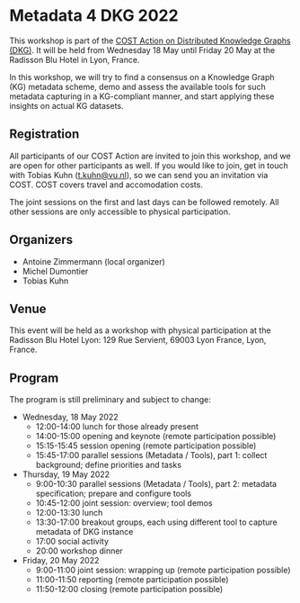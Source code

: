 Metadata 4 DKG 2022
===================

This workshop is part of the [COST Action on Distributed Knowledge Graphs (DKG)](https://cost-dkg.eu/).
It will be held from Wednesday 18 May until Friday 20 May at the Radisson Blu Hotel in Lyon, France.

In this workshop, we will try to find a consensus on a Knowledge Graph (KG) metadata scheme,
demo and assess the available tools for such metadata capturing in a KG-compliant
manner, and start applying these insights on actual KG datasets.

## Registration

All participants of our COST Action are invited to join this workshop, and we are open for other
participants as well. If you would like to join, get in touch with Tobias Kuhn (t.kuhn@vu.nl), so
we can send you an invitation via COST. COST covers travel and accomodation costs.

The joint sessions on the first and last days can be followed remotely. All other sessions are only
accessible to physical participation.

## Organizers

- Antoine Zimmermann (local organizer)
- Michel Dumontier
- Tobias Kuhn

## Venue

This event will be held as a workshop with physical participation at the Radisson Blu Hotel Lyon:
129 Rue Servient, 69003 Lyon France, Lyon, France.

## Program

The program is still preliminary and subject to change:

- Wednesday, 18 May 2022
  - 12:00-14:00 lunch for those already present
  - 14:00-15:00 opening and keynote (remote participation possible)
  - 15:15-15:45 session opening (remote participation possible)
  - 15:45-17:00 parallel sessions (Metadata / Tools), part 1: collect background; define priorities and tasks
- Thursday, 19 May 2022
  - 9:00-10:30 parallel sessions (Metadata / Tools), part 2: metadata specification; prepare and configure tools
  - 10:45-12:00 joint session: overview; tool demos
  - 12:00-13:30 lunch
  - 13:30-17:00 breakout groups, each using different tool to capture metadata of DKG instance
  - 17:00 social activity
  - 20:00 workshop dinner
- Friday, 20 May 2022
  - 9:00-11:00 joint session: wrapping up (remote participation possible)
  - 11:00-11:50 reporting (remote participation possible)
  - 11:50-12:00 closing (remote participation possible)
